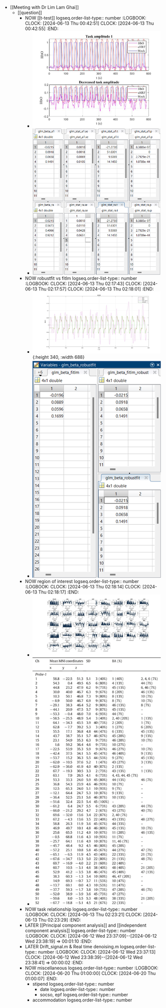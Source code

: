 - [[Meeting with Dr Lim Lam Ghai]]
	- [[question]]
		- NOW [[t-test]]
		  logseq.order-list-type:: number
		  :LOGBOOK:
		  CLOCK: [2024-06-13 Thu 00:42:51]
		  CLOCK: [2024-06-13 Thu 00:42:55]
		  :END:
			- ![amplitude.jpg](../assets/amplitude_1718817857558_0.jpg)
			- ![image.png](../assets/image_1718216085922_0.png)
		- NOW robustfit vs fitlm
		  logseq.order-list-type:: number
		  :LOGBOOK:
		  CLOCK: [2024-06-13 Thu 02:17:43]
		  CLOCK: [2024-06-13 Thu 02:17:57]
		  CLOCK: [2024-06-13 Thu 02:18:01]
		  :END:
			- ![glm.jpg](../assets/glm_1718820048587_0.jpg){:height 340, :width 688}
			- ![image.png](../assets/image_1718819667842_0.png)
		- NOW region of interest
		  logseq.order-list-type:: number
		  :LOGBOOK:
		  CLOCK: [2024-06-13 Thu 02:18:14]
		  CLOCK: [2024-06-13 Thu 02:18:17]
		  :END:
			- ![COI.jpg](../assets/COI_1718823941452_0.jpg)
			- ![image.png](../assets/image_1718817193162_0.png)
		- NOW task relationship
		  logseq.order-list-type:: number
		  :LOGBOOK:
		  CLOCK: [2024-06-13 Thu 02:23:21]
		  CLOCK: [2024-06-13 Thu 02:23:29]
		  :END:
		- LATER [[Principal component analysis]] and [[independent component analysis]]
		  logseq.order-list-type:: number
		  :LOGBOOK:
		  CLOCK: [2024-06-12 Wed 23:37:09]--[2024-06-12 Wed 23:38:19] =>  00:01:10
		  :END:
		- LATER Drift_signal.m & Real time denoising.m
		  logseq.order-list-type:: number
		  :LOGBOOK:
		  CLOCK: [2024-06-12 Wed 23:37:13]
		  CLOCK: [2024-06-12 Wed 23:38:39]--[2024-06-12 Wed 23:38:41] =>  00:00:02
		  :END:
		- NOW miscellaneous
		  logseq.order-list-type:: number
		  :LOGBOOK:
		  CLOCK: [2024-06-20 Thu 01:00:00]
		  CLOCK: [2024-06-20 Thu 01:00:07]
		  :END:
			- stipend
			  logseq.order-list-type:: number
				- date
				  logseq.order-list-type:: number
				- socso, epf
				  logseq.order-list-type:: number
			- accommodation
			  logseq.order-list-type:: number